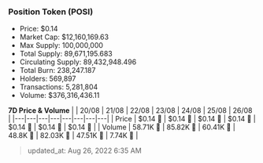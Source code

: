 
  ### Position Token (POSI)
  - Price: $0.14
  - Market Cap: $12,160,169.63
  - Max Supply: 100,000,000
  - Total Supply: 89,671,195.683
  - Circulating Supply: 89,432,948.496
  - Total Burn: 238,247.187
  - Holders: 569,897
  - Transactions: 5,281,804
  - Volume: $376,316,436.11

  **7D Price & Volume**
  | | 20&#x2F;08 | 21&#x2F;08 | 22&#x2F;08 | 23&#x2F;08 | 24&#x2F;08 | 25&#x2F;08 | 26&#x2F;08 |
  |---|---|---|---|---|---|---|---|
  | Price | $0.14 🔻 | $0.14 🚀 | $0.14 🔻 | $0.14 🔻 | $0.14 🔻 | $0.14 🔻 | $0.14 🔻 |
  | Volume | 58.71K 🔻 | 85.82K 🚀 | 60.41K 🔻 | 48.8K 🔻 | 82.03K 🚀 | 47.51K 🔻 | 7.74K 🔻 |

  > updated_at: Aug 26, 2022 6:35 AM
